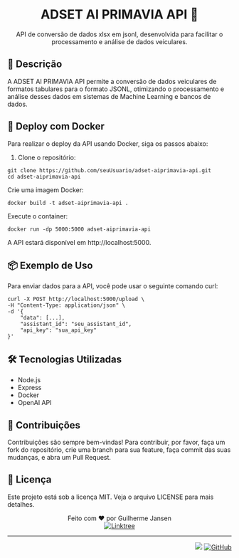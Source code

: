 
<div align="center">

# ADSET AI PRIMAVIA API 🚀

API de conversão de dados xlsx em jsonl, desenvolvida para facilitar o processamento e análise de dados veiculares.

</div>

## 📝 Descrição

A ADSET AI PRIMAVIA API permite a conversão de dados veiculares de formatos tabulares para o formato JSONL, otimizando o processamento e análise desses dados em sistemas de Machine Learning e bancos de dados.

## 🚀 Deploy com Docker

Para realizar o deploy da API usando Docker, siga os passos abaixo:

1. Clone o repositório:

```
git clone https://github.com/seuUsuario/adset-aiprimavia-api.git
cd adset-aiprimavia-api
```

Crie uma imagem Docker:

```
docker build -t adset-aiprimavia-api .
```

Execute o container:

```
docker run -dp 5000:5000 adset-aiprimavia-api
```

A API estará disponível em http://localhost:5000.

## 📦 Exemplo de Uso

Para enviar dados para a API, você pode usar o seguinte comando curl:

```
curl -X POST http://localhost:5000/upload \
-H "Content-Type: application/json" \
-d '{
    "data": [...],
    "assistant_id": "seu_assistant_id",
    "api_key": "sua_api_key"
}'
```

## 🛠 Tecnologias Utilizadas

- Node.js
- Express
- Docker
- OpenAI API

## 🤝 Contribuições

Contribuições são sempre bem-vindas! Para contribuir, por favor, faça um fork do repositório, crie uma branch para sua feature, faça commit das suas mudanças, e abra um Pull Request.

## 📝 Licença

Este projeto está sob a licença MIT. Veja o arquivo LICENSE para mais detalhes.

<div align="center">
Feito com ❤️ por Guilherme Jansen
    <br>
      </a>
    <a href="https://linktr.ee/guilhermejansenoficial">
    <img src="https://img.shields.io/badge/Acesse%20o%20meu-Linktree-39E09B?style=flat-square&logo=linktree&logoColor=white" alt="Linktree">
  </a>
</div>

----

<div align="right">

![](https://komarev.com/ghpvc/?username=guilhermejansen&color=006bed)
[![GitHub](https://img.shields.io/github/followers/guilhermejansen?label=follow&style=social)](https://github.com/guilhermejansen)
</div>
